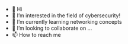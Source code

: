 - 👋 Hi 
- 👀 I’m interested in the field of cybersecurity!
- 🌱 I’m currently learning networking concepts
- 💞️ I’m looking to collaborate on ...
- 📫 How to reach me 

<!---
michaelScarn02/michaelScarn02 is a ✨ special ✨ repository because its `README.md` (this file) appears on your GitHub profile.
You can click the Preview link to take a look at your changes.
--->
